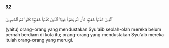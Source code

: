##### 92

<span class="ayah">ٱلَّذِينَ كَذَّبُوا۟ شُعَيْبًۭا كَأَن لَّمْ يَغْنَوْا۟ فِيهَا ۚ ٱلَّذِينَ كَذَّبُوا۟ شُعَيْبًۭا كَانُوا۟ هُمُ ٱلْخَٰسِرِينَ</span>

<span class="ayah_translation">(yaitu) orang-orang yang mendustakan Syu'aib seolah-olah mereka belum pernah berdiam di kota itu; orang-orang yang mendustakan Syu'aib mereka itulah orang-orang yang merugi.</span>
